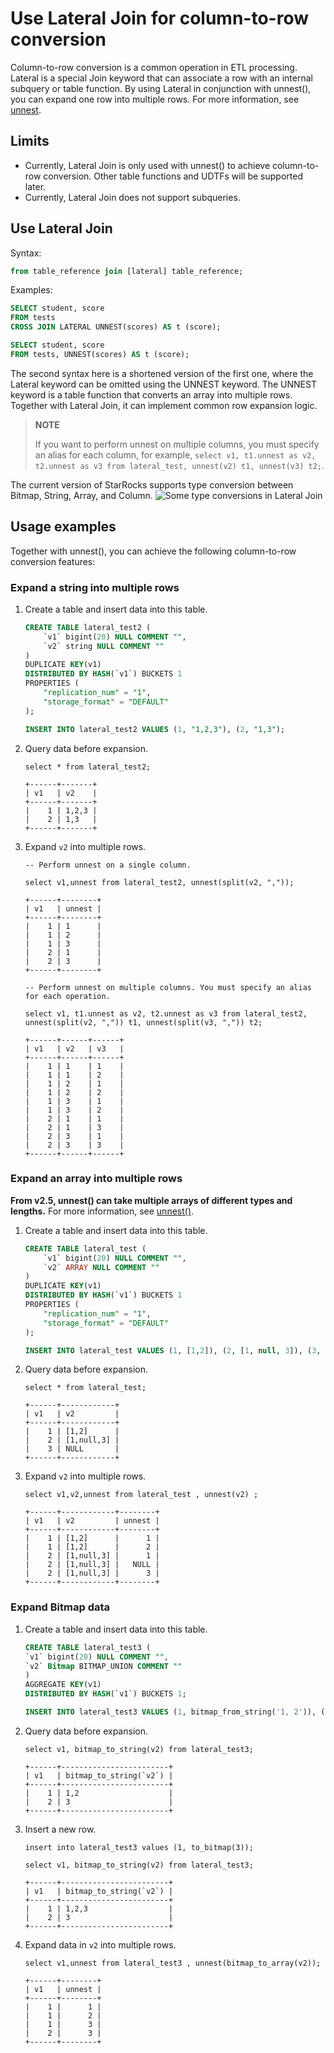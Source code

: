 # Use Lateral Join for column-to-row conversion

Column-to-row conversion is a common operation in ETL processing. Lateral is a special Join keyword that can associate a row with an internal subquery or table function. By using Lateral in conjunction with unnest(), you can expand one row into multiple rows. For more information, see [unnest](../sql-reference/sql-functions/array-functions/unnest.md).

## Limits

* Currently, Lateral Join is only used with unnest() to achieve column-to-row conversion. Other table functions and UDTFs will be supported later.
* Currently, Lateral Join does not support subqueries.

## Use Lateral Join

Syntax:

~~~SQL
from table_reference join [lateral] table_reference;
~~~

Examples:

~~~SQL
SELECT student, score
FROM tests
CROSS JOIN LATERAL UNNEST(scores) AS t (score);

SELECT student, score
FROM tests, UNNEST(scores) AS t (score);
~~~

The second syntax here is a shortened version of the first one, where the Lateral keyword can be omitted using the UNNEST keyword. The UNNEST keyword is a table function that converts an array into multiple rows. Together with Lateral Join, it can implement common row expansion logic.

> **NOTE**
>
> If you want to perform unnest on multiple columns, you must specify an alias for each column, for example, `select v1, t1.unnest as v2, t2.unnest as v3 from lateral_test, unnest(v2) t1, unnest(v3) t2;`.

The current version of StarRocks supports type conversion between Bitmap, String, Array, and Column.
![Some type conversions in Lateral Join](../assets/lateral_join_type_conversion.png)

## Usage examples

Together with unnest(), you can achieve the following column-to-row conversion features:

### Expand a string into multiple rows

1. Create a table and insert data into this table.

    ~~~SQL
    CREATE TABLE lateral_test2 (
        `v1` bigint(20) NULL COMMENT "",
        `v2` string NULL COMMENT ""
    )
    DUPLICATE KEY(v1)
    DISTRIBUTED BY HASH(`v1`) BUCKETS 1
    PROPERTIES (
        "replication_num" = "1",
        "storage_format" = "DEFAULT"
    );

    INSERT INTO lateral_test2 VALUES (1, "1,2,3"), (2, "1,3");
    ~~~

2. Query data before expansion.

    ~~~Plain Text
    select * from lateral_test2;

    +------+-------+
    | v1   | v2    |
    +------+-------+
    |    1 | 1,2,3 |
    |    2 | 1,3   |
    +------+-------+
    ~~~

3. Expand `v2` into multiple rows.

    ~~~Plain Text
    -- Perform unnest on a single column.

    select v1,unnest from lateral_test2, unnest(split(v2, ","));

    +------+--------+
    | v1   | unnest |
    +------+--------+
    |    1 | 1      |
    |    1 | 2      |
    |    1 | 3      |
    |    2 | 1      |
    |    2 | 3      |
    +------+--------+

    -- Perform unnest on multiple columns. You must specify an alias for each operation.

    select v1, t1.unnest as v2, t2.unnest as v3 from lateral_test2, unnest(split(v2, ",")) t1, unnest(split(v3, ",")) t2;

    +------+------+------+
    | v1   | v2   | v3   |
    +------+------+------+
    |    1 | 1    | 1    |
    |    1 | 1    | 2    |
    |    1 | 2    | 1    |
    |    1 | 2    | 2    |
    |    1 | 3    | 1    |
    |    1 | 3    | 2    |
    |    2 | 1    | 1    |
    |    2 | 1    | 3    |
    |    2 | 3    | 1    |
    |    2 | 3    | 3    |
    +------+------+------+
    ~~~

### Expand an array into multiple rows

 **From v2.5, unnest() can take multiple arrays of different types and lengths.** For more information, see [unnest()](../sql-reference/sql-functions/array-functions/unnest.md).

1. Create a table and insert data into this table.

    ~~~SQL
    CREATE TABLE lateral_test (
        `v1` bigint(20) NULL COMMENT "",
        `v2` ARRAY NULL COMMENT ""
    ) 
    DUPLICATE KEY(v1)
    DISTRIBUTED BY HASH(`v1`) BUCKETS 1
    PROPERTIES (
        "replication_num" = "1",
        "storage_format" = "DEFAULT"
    );

    INSERT INTO lateral_test VALUES (1, [1,2]), (2, [1, null, 3]), (3, null);
    ~~~

2. Query data before expansion.

    ~~~Plain Text
    select * from lateral_test;

    +------+------------+
    | v1   | v2         |
    +------+------------+
    |    1 | [1,2]      |
    |    2 | [1,null,3] |
    |    3 | NULL       |
    +------+------------+
    ~~~

3. Expand `v2` into multiple rows.

    ~~~Plain Text
    select v1,v2,unnest from lateral_test , unnest(v2) ;

    +------+------------+--------+
    | v1   | v2         | unnest |
    +------+------------+--------+
    |    1 | [1,2]      |      1 |
    |    1 | [1,2]      |      2 |
    |    2 | [1,null,3] |      1 |
    |    2 | [1,null,3] |   NULL |
    |    2 | [1,null,3] |      3 |
    +------+------------+--------+
    ~~~

### Expand Bitmap data

1. Create a table and insert data into this table.

    ~~~SQL
    CREATE TABLE lateral_test3 (
    `v1` bigint(20) NULL COMMENT "",
    `v2` Bitmap BITMAP_UNION COMMENT ""
    )
    AGGREGATE KEY(v1)
    DISTRIBUTED BY HASH(`v1`) BUCKETS 1;

    INSERT INTO lateral_test3 VALUES (1, bitmap_from_string('1, 2')), (2, to_bitmap(3));
    ~~~

2. Query data before expansion.

    ~~~Plain Text
    select v1, bitmap_to_string(v2) from lateral_test3;

    +------+------------------------+
    | v1   | bitmap_to_string(`v2`) |
    +------+------------------------+
    |    1 | 1,2                    |
    |    2 | 3                      |
    +------+------------------------+

3. Insert a new row.

    ~~~Plain Text
    insert into lateral_test3 values (1, to_bitmap(3));

    select v1, bitmap_to_string(v2) from lateral_test3;

    +------+------------------------+
    | v1   | bitmap_to_string(`v2`) |
    +------+------------------------+
    |    1 | 1,2,3                  |
    |    2 | 3                      |
    +------+------------------------+
    ~~~

4. Expand data in `v2` into multiple rows.

    ~~~Plain Text
    select v1,unnest from lateral_test3 , unnest(bitmap_to_array(v2));

    +------+--------+
    | v1   | unnest |
    +------+--------+
    |    1 |      1 |
    |    1 |      2 |
    |    1 |      3 |
    |    2 |      3 |
    +------+--------+
    ~~~
